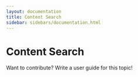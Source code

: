 ```yaml
---
layout: documentation
title: Content Search
sidebar: sidebars/documentation.html
---
```


# Content Search

Want to contribute? Write a user guide for this topic!
